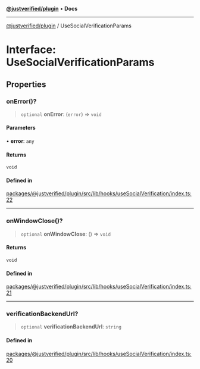 [**@justverified/plugin**](../README.md) • **Docs**

***

[@justverified/plugin](../globals.md) / UseSocialVerificationParams

# Interface: UseSocialVerificationParams

## Properties

### onError()?

> `optional` **onError**: (`error`) => `void`

#### Parameters

• **error**: `any`

#### Returns

`void`

#### Defined in

[packages/@justverified/plugin/src/lib/hooks/useSocialVerification/index.ts:22](https://github.com/JustaName-id/JustaName-sdk/blob/dc845c10af242e3ca87d95ef392516ac0bfa8b95/packages/@justverified/plugin/src/lib/hooks/useSocialVerification/index.ts#L22)

***

### onWindowClose()?

> `optional` **onWindowClose**: () => `void`

#### Returns

`void`

#### Defined in

[packages/@justverified/plugin/src/lib/hooks/useSocialVerification/index.ts:21](https://github.com/JustaName-id/JustaName-sdk/blob/dc845c10af242e3ca87d95ef392516ac0bfa8b95/packages/@justverified/plugin/src/lib/hooks/useSocialVerification/index.ts#L21)

***

### verificationBackendUrl?

> `optional` **verificationBackendUrl**: `string`

#### Defined in

[packages/@justverified/plugin/src/lib/hooks/useSocialVerification/index.ts:20](https://github.com/JustaName-id/JustaName-sdk/blob/dc845c10af242e3ca87d95ef392516ac0bfa8b95/packages/@justverified/plugin/src/lib/hooks/useSocialVerification/index.ts#L20)
